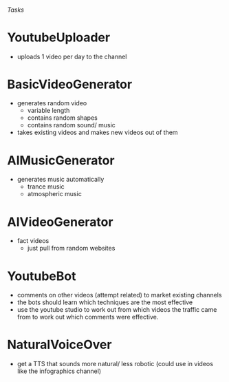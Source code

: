###### Tasks 

# YoutubeUploader
- uploads 1 video per day to the channel

# BasicVideoGenerator
- generates random video
    + variable length
    + contains random shapes
    + contains random sound/ music
- takes existing videos and makes new videos out of them
 
# AIMusicGenerator
- generates music automatically
    + trance music
    + atmospheric music

# AIVideoGenerator
- fact videos
    + just pull from random websites

# YoutubeBot
- comments on other videos (attempt related) to market existing channels
- the bots should learn which techniques are the most effective
- use the youtube studio to work out from which videos the traffic came from to work out which comments were effective.

# NaturalVoiceOver
- get a TTS that sounds more natural/ less robotic (could use in videos like the infographics channel)
